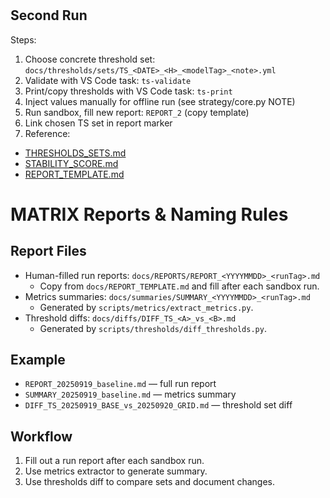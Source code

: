 #
## Second Run

Steps:
1. Choose concrete threshold set: `docs/thresholds/sets/TS_<DATE>_<H>_<modelTag>_<note>.yml`
2. Validate with VS Code task: `ts-validate`
3. Print/copy thresholds with VS Code task: `ts-print`
4. Inject values manually for offline run (see strategy/core.py NOTE)
5. Run sandbox, fill new report: `REPORT_2` (copy template)
6. Link chosen TS set in report marker
7. Reference:
  - [THRESHOLDS_SETS.md](../THRESHOLDS_SETS.md)
  - [STABILITY_SCORE.md](../STABILITY_SCORE.md)
  - [REPORT_TEMPLATE.md](../REPORT_TEMPLATE.md)
# MATRIX Reports & Naming Rules

## Report Files
- Human-filled run reports: `docs/REPORTS/REPORT_<YYYYMMDD>_<runTag>.md`
  - Copy from `docs/REPORT_TEMPLATE.md` and fill after each sandbox run.
- Metrics summaries: `docs/summaries/SUMMARY_<YYYYMMDD>_<runTag>.md`
  - Generated by `scripts/metrics/extract_metrics.py`.
- Threshold diffs: `docs/diffs/DIFF_TS_<A>_vs_<B>.md`
  - Generated by `scripts/thresholds/diff_thresholds.py`.

## Example
- `REPORT_20250919_baseline.md` — full run report
- `SUMMARY_20250919_baseline.md` — metrics summary
- `DIFF_TS_20250919_BASE_vs_20250920_GRID.md` — threshold set diff

## Workflow
1. Fill out a run report after each sandbox run.
2. Use metrics extractor to generate summary.
3. Use thresholds diff to compare sets and document changes.
